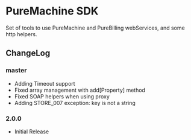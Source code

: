 # PureMachine SDK

Set of tools to use PureMachine and PureBilling webServices, and some http helpers.


## ChangeLog

### master

- Adding Timeout support
- Fixed array management with add[Property] method
- Fixed SOAP helpers when using proxy
- Adding STORE_007 exception: key is not a string

### 2.0.0

- Initial Release
